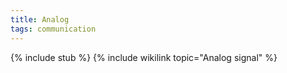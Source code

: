 ```yaml
---
title: Analog
tags: communication
---
```


{% include stub %}
{% include wikilink topic="Analog signal" %}
